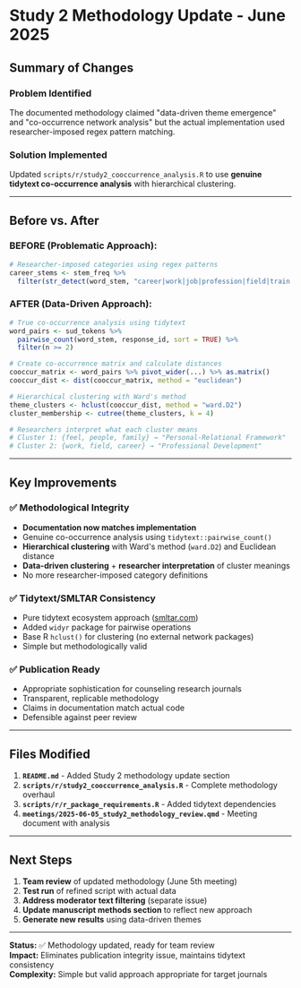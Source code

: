 # Study 2 Methodology Update - June 2025

## Summary of Changes

### **Problem Identified**
The documented methodology claimed "data-driven theme emergence" and "co-occurrence network analysis" but the actual implementation used researcher-imposed regex pattern matching.

### **Solution Implemented**
Updated `scripts/r/study2_cooccurrence_analysis.R` to use **genuine tidytext co-occurrence analysis** with hierarchical clustering.

---

## **Before vs. After**

### **BEFORE (Problematic Approach):**
```r
# Researcher-imposed categories using regex patterns
career_stems <- stem_freq %>%
  filter(str_detect(word_stem, "career|work|job|profession|field|train|educat|school"))
```

### **AFTER (Data-Driven Approach):**
```r
# True co-occurrence analysis using tidytext
word_pairs <- sud_tokens %>%
  pairwise_count(word_stem, response_id, sort = TRUE) %>%
  filter(n >= 2)

# Create co-occurrence matrix and calculate distances
cooccur_matrix <- word_pairs %>% pivot_wider(...) %>% as.matrix()
cooccur_dist <- dist(cooccur_matrix, method = "euclidean")

# Hierarchical clustering with Ward's method
theme_clusters <- hclust(cooccur_dist, method = "ward.D2")
cluster_membership <- cutree(theme_clusters, k = 4)

# Researchers interpret what each cluster means
# Cluster 1: {feel, people, family} → "Personal-Relational Framework"
# Cluster 2: {work, field, career} → "Professional Development"
```

---

## **Key Improvements**

### ✅ **Methodological Integrity**
- **Documentation now matches implementation**
- Genuine co-occurrence analysis using `tidytext::pairwise_count()`
- **Hierarchical clustering** with Ward's method (`ward.D2`) and Euclidean distance
- **Data-driven clustering** + **researcher interpretation** of cluster meanings
- No more researcher-imposed category definitions

### ✅ **Tidytext/SMLTAR Consistency**
- Pure tidytext ecosystem approach ([smltar.com](https://smltar.com))
- Added `widyr` package for pairwise operations
- Base R `hclust()` for clustering (no external network packages)
- Simple but methodologically valid

### ✅ **Publication Ready**
- Appropriate sophistication for counseling research journals
- Transparent, replicable methodology
- Claims in documentation match actual code
- Defensible against peer review

---

## **Files Modified**

1. **`README.md`** - Added Study 2 methodology update section
2. **`scripts/r/study2_cooccurrence_analysis.R`** - Complete methodology overhaul
3. **`scripts/r/r_package_requirements.R`** - Added tidytext dependencies
4. **`meetings/2025-06-05_study2_methodology_review.qmd`** - Meeting document with analysis

---

## **Next Steps**

1. **Team review** of updated methodology (June 5th meeting)
2. **Test run** of refined script with actual data
3. **Address moderator text filtering** (separate issue)
4. **Update manuscript methods section** to reflect new approach
5. **Generate new results** using data-driven themes

---

**Status:** ✅ Methodology updated, ready for team review  
**Impact:** Eliminates publication integrity issue, maintains tidytext consistency  
**Complexity:** Simple but valid approach appropriate for target journals 